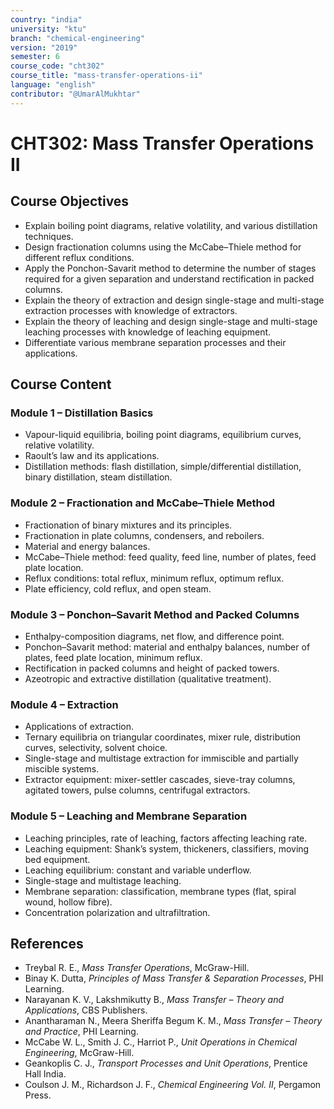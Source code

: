 ```yaml
---
country: "india"
university: "ktu"
branch: "chemical-engineering"
version: "2019"
semester: 6
course_code: "cht302"
course_title: "mass-transfer-operations-ii"
language: "english"
contributor: "@UmarAlMukhtar"
---
```


# CHT302: Mass Transfer Operations II

## Course Objectives
* Explain boiling point diagrams, relative volatility, and various distillation techniques.  
* Design fractionation columns using the McCabe–Thiele method for different reflux conditions.  
* Apply the Ponchon-Savarit method to determine the number of stages required for a given separation and understand rectification in packed columns.  
* Explain the theory of extraction and design single-stage and multi-stage extraction processes with knowledge of extractors.  
* Explain the theory of leaching and design single-stage and multi-stage leaching processes with knowledge of leaching equipment.  
* Differentiate various membrane separation processes and their applications.  

## Course Content

### Module 1 – Distillation Basics
* Vapour-liquid equilibria, boiling point diagrams, equilibrium curves, relative volatility.  
* Raoult’s law and its applications.  
* Distillation methods: flash distillation, simple/differential distillation, binary distillation, steam distillation.  

### Module 2 – Fractionation and McCabe–Thiele Method
* Fractionation of binary mixtures and its principles.  
* Fractionation in plate columns, condensers, and reboilers.  
* Material and energy balances.  
* McCabe–Thiele method: feed quality, feed line, number of plates, feed plate location.  
* Reflux conditions: total reflux, minimum reflux, optimum reflux.  
* Plate efficiency, cold reflux, and open steam.  

### Module 3 – Ponchon–Savarit Method and Packed Columns
* Enthalpy-composition diagrams, net flow, and difference point.  
* Ponchon–Savarit method: material and enthalpy balances, number of plates, feed plate location, minimum reflux.  
* Rectification in packed columns and height of packed towers.  
* Azeotropic and extractive distillation (qualitative treatment).  

### Module 4 – Extraction
* Applications of extraction.  
* Ternary equilibria on triangular coordinates, mixer rule, distribution curves, selectivity, solvent choice.  
* Single-stage and multistage extraction for immiscible and partially miscible systems.  
* Extractor equipment: mixer-settler cascades, sieve-tray columns, agitated towers, pulse columns, centrifugal extractors.  

### Module 5 – Leaching and Membrane Separation
* Leaching principles, rate of leaching, factors affecting leaching rate.  
* Leaching equipment: Shank’s system, thickeners, classifiers, moving bed equipment.  
* Leaching equilibrium: constant and variable underflow.  
* Single-stage and multistage leaching.  
* Membrane separation: classification, membrane types (flat, spiral wound, hollow fibre).  
* Concentration polarization and ultrafiltration.  

## References
* Treybal R. E., *Mass Transfer Operations*, McGraw-Hill.  
* Binay K. Dutta, *Principles of Mass Transfer & Separation Processes*, PHI Learning.  
* Narayanan K. V., Lakshmikutty B., *Mass Transfer – Theory and Applications*, CBS Publishers.  
* Anantharaman N., Meera Sheriffa Begum K. M., *Mass Transfer – Theory and Practice*, PHI Learning.  
* McCabe W. L., Smith J. C., Harriot P., *Unit Operations in Chemical Engineering*, McGraw-Hill.  
* Geankoplis C. J., *Transport Processes and Unit Operations*, Prentice Hall India.  
* Coulson J. M., Richardson J. F., *Chemical Engineering Vol. II*, Pergamon Press.  
